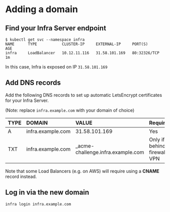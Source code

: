 # Adding a domain

## Find your Infra Server endpoint

```
$ kubectl get svc --namespace infra
NAME      TYPE           CLUSTER-IP     EXTERNAL-IP     PORT(S)        AGE
infra     LoadBalancer   10.12.11.116   31.58.101.169   80:32326/TCP   1m
```

In this case, Infra is exposed on IP `31.58.101.169`

## Add DNS records

Add the following DNS records to set up automatic LetsEncrypt certificates for your Infra Server.

(Note: replace `infra.example.com` with your domain of choice)

| TYPE         | DOMAIN                           | VALUE                              | Required                      |
| :--------    | :------------------------------  | :--------------------------------- | :---------------              |
| A            | infra.example.com                | 31.58.101.169                      | Yes                           |
| TXT          | infra.example.com                | _acme-challenge.infra.example.com  | Only if behind firewall / VPN |

Note that some Load Balancers (e.g. on AWS) will require using a **CNAME** record instead.

## Log in via the new domain

```
infra login infra.example.com
```
